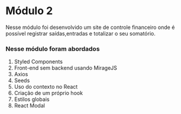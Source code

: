 # Módulo 2

Nesse módulo foi desenvolvido um site de controle financeiro onde é possível registrar saídas,entradas e totalizar o seu somatório.

### Nesse módulo foram abordados

1. Styled Components
2. Front-end sem backend usando MirageJS
3. Axios
4. Seeds
5. Uso do contexto no React
6. Criação de um próprio hook
7. Estilos globais
8. React Modal

